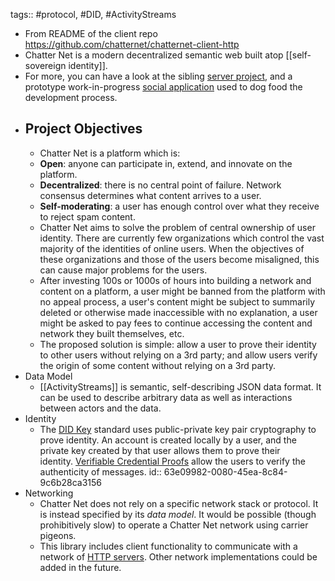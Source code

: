 ---
---

tags:: #protocol, #DID, #ActivityStreams

- From README of the client repo https://github.com/chatternet/chatternet-client-http
- Chatter Net is a modern decentralized semantic web built atop [[self-sovereign identity]].
- For more, you can have a look at the sibling [server project](https://github.com/chatternet/chatternet-server-http), and a prototype work-in-progress [social application]([[Conversely]]) used to dog food the development process.
- ## Project Objectives
	- Chatter Net is a platform which is:
	- **Open**: anyone can participate in, extend, and innovate on the platform.
	- **Decentralized**: there is no central point of failure. Network consensus determines what content arrives to a user.
	- **Self-moderating**: a user has enough control over what they receive to reject spam content.
	- Chatter Net aims to solve the problem of central ownership of user identity. There are currently few organizations which control the vast majority of the identities of online users. When the objectives of these organizations and those of the users become misaligned, this can cause major problems for the users.
	- After investing 100s or 1000s of hours into building a network and content on a platform, a user might be banned from the platform with no appeal process, a user's content might be subject to summarily deleted or otherwise made inaccessible with no explanation, a user might be asked to pay fees to continue accessing the content and network they built themselves, etc.
	- The proposed solution is simple: allow a user to prove their identity to other users without relying on a 3rd party; and allow users verify the origin of some content without relying on a 3rd party.
- Data Model
	- [[ActivityStreams]] is semantic, self-describing JSON data format. It can be used to describe arbitrary data as well as interactions between actors and the data.
- Identity
	- The [DID Key](https://github.com/digitalbazaar/did-method-key/) standard uses public-private key pair cryptography to prove identity. An account is created locally by a user, and the private key created by that user allows them to prove their identity. [Verifiable Credential Proofs](https://w3c.github.io/vc-data-integrity/) allow the users to verify the authenticity of messages.
	  id:: 63e09982-0080-45ea-8c84-9c6b28ca3156
- Networking
	- Chatter Net does not rely on a specific network stack or protocol. It is instead specified by its *data model*. It would be possible (though prohibitively slow) to operate a Chatter Net network using carrier pigeons.
	- This library includes client functionality to communicate with a network of [HTTP servers](https://github.com/chatternet/chatternet-server-http/). Other network implementations could be added in the future.